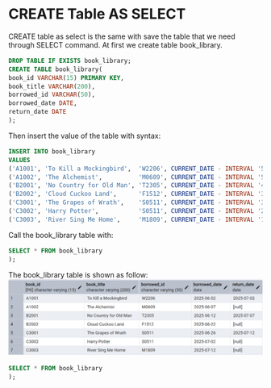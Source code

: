 # CREATE Table AS SELECT

CREATE table as select is the same with save the table that we need through SELECT command. At first we create table book_library. 

```sql
DROP TABLE IF EXISTS book_library;
CREATE TABLE book_library(
book_id VARCHAR(15) PRIMARY KEY,
book_title VARCHAR(200),
borrowed_id VARCHAR(50),
borrowed_date DATE,
return_date DATE
);
```
Then insert the value of the table with syntax:
```sql
INSERT INTO book_library
VALUES 
('A1001', 'To Kill a Mockingbird',  'W2206', CURRENT_DATE - INTERVAL '55 days', CURRENT_DATE - INTERVAL '25 days'),
('A1002', 'The Alchemist',          'M0609', CURRENT_DATE - INTERVAL '50 days', NULL),
('B2001', 'No Country for Old Man', 'T2305', CURRENT_DATE - INTERVAL '45 days', CURRENT_DATE - INTERVAL '20 days'),
('B2002', 'Cloud Cuckoo Land',      'F1512', CURRENT_DATE - INTERVAL '35 days', NULL),
('C3001', 'The Grapes of Wrath',    'S0511', CURRENT_DATE - INTERVAL '31 days', CURRENT_DATE - INTERVAL '15 days'),
('C3002', 'Harry Potter',           'S0511', CURRENT_DATE - INTERVAL '25 days', NULL),
('C3003', 'River Sing Me Home',     'M1809', CURRENT_DATE - INTERVAL '15 days', NULL);
```
Call the book_library table with:

```sql
SELECT * FROM book_library
);
```
The book_library table is shown as follow:
![Library_project](https://github.com/imdwipayana/PostgreSQL/blob/main/Practice/Create%20Table%20as%20SELECT/image/book_library.png)

```sql
SELECT * FROM book_library
);
```

